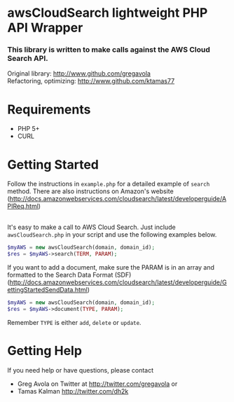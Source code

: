 # awsCloudSearch lightweight PHP API Wrapper

### This library is written to make calls against the AWS Cloud Search API.<br />
Original library: http://www.github.com/gregavola<br />
Refactoring, optimizing: http://www.github.com/ktamas77

# Requirements
* PHP 5+
* CURL

# Getting Started
Follow the instructions in <code>example.php</code> for a detailed example of <code>search</code> method. There are also instructions on Amazon's website (http://docs.amazonwebservices.com/cloudsearch/latest/developerguide/APIReq.html)

<br />It's easy to make a call to AWS Cloud Search. Just include <code>awsCloudSearch.php</code> in your script and use the following examples below.

```php
$myAWS = new awsCloudSearch(domain, domain_id);
$res = $myAWS->search(TERM, PARAM);
```

If you want to add a document, make sure the PARAM is in an array and formatted to the Search Data Format (SDF) (http://docs.amazonwebservices.com/cloudsearch/latest/developerguide/GettingStartedSendData.html)

```php
$myAWS = new awsCloudSearch(domain, domain_id);
$res = $myAWS->document(TYPE, PARAM);
````

Remember <code>TYPE</code> is either <code>add</code>, <code>delete</code> or <code>update</code>.

# Getting Help
If you need help or have questions, please contact 
* Greg Avola on Twitter at http://twitter.com/gregavola or 
* Tamas Kalman http://twitter.com/dh2k
